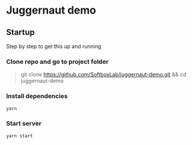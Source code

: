 # Juggernaut demo

## Startup

Step by step to get this up and running

### Clone repo and go to project folder

> git clone https://github.com/SoftboxLab/juggernaut-demo.git && cd juggernaut-demo

### Install dependencies

```bash
yarn
```

### Start server

```bash
yarn start
```
